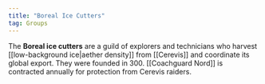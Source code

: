 ```yaml
---
title: "Boreal Ice Cutters"
tag: Groups
---
```


The **Boreal ice cutters** are a guild of explorers and technicians who harvest [[low-background ice|aether density]] from [[Cerevis]] and coordinate its global export. They were founded in 300. [[Coachguard Nord]] is contracted annually for protection from Cerevis raiders.
